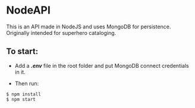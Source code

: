 # NodeAPI
This is an API made in NodeJS and uses MongoDB for persistence. Originally intended for superhero cataloging.

## To start:
 - Add a ***.env*** file in the root folder and put MongoDB connect credentials in it.

 - Then run:
 ```
 $ npm install
 $ npm start
 ```
